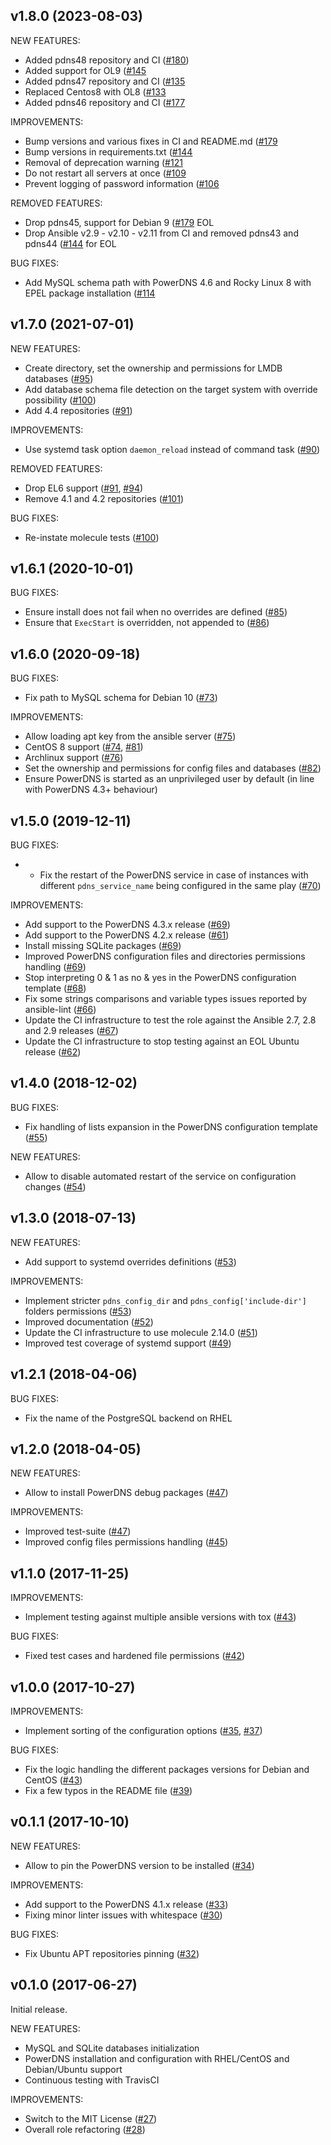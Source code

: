 ## v1.8.0 (2023-08-03)

NEW FEATURES:
- Added pdns48 repository and CI ([\#180](https://github.com/PowerDNS/pdns-ansible/pull/180))
- Added support for OL9 ([\#145](https://github.com/PowerDNS/pdns-ansible/pull/145)
- Added pdns47 repository and CI ([\#135](https://github.com/PowerDNS/pdns-ansible/pull/135)
- Replaced Centos8 with OL8 ([\#133](https://github.com/PowerDNS/pdns-ansible/pull/133)
- Added pdns46 repository and CI ([\#177](https://github.com/PowerDNS/pdns-ansible/pull/177)

IMPROVEMENTS:
- Bump versions and various fixes in CI and README.md ([\#179](https://github.com/PowerDNS/pdns-ansible/pull/179)
- Bump versions in requirements.txt ([\#144](https://github.com/PowerDNS/pdns-ansible/pull/144)
- Removal of deprecation warning ([\#121](https://github.com/PowerDNS/pdns-ansible/pull/121)
- Do not restart all servers at once ([\#109](https://github.com/PowerDNS/pdns-ansible/pull/109)
- Prevent logging of password information ([\#106](https://github.com/PowerDNS/pdns-ansible/pull/106)

REMOVED FEATURES:
- Drop pdns45, support for Debian 9 ([\#179](https://github.com/PowerDNS/pdns-ansible/pull/179) EOL
- Drop Ansible v2.9 - v2.10 - v2.11 from CI  and removed pdns43 and pdns44 ([\#144](https://github.com/PowerDNS/pdns-ansible/pull/144) for EOL

BUG FIXES:
- Add MySQL schema path with PowerDNS 4.6 and Rocky Linux 8 with EPEL package installation ([\#114](https://github.com/PowerDNS/pdns-ansible/pull/114)

## v1.7.0 (2021-07-01)

NEW FEATURES:
- Create directory, set the ownership and permissions for LMDB databases ([\#95](https://github.com/PowerDNS/pdns-ansible/pull/95))
- Add database schema file detection on the target system with override possibility ([\#100](https://github.com/PowerDNS/pdns-ansible/pull/100))
- Add 4.4 repositories ([\#91](https://github.com/PowerDNS/pdns-ansible/pull/91))

IMPROVEMENTS:
- Use systemd task option `daemon_reload` instead of command task ([\#90](https://github.com/PowerDNS/pdns-ansible/pull/90))

REMOVED FEATURES:
- Drop EL6 support ([\#91](https://github.com/PowerDNS/pdns-ansible/pull/91), [\#94](https://github.com/PowerDNS/pdns-ansible/pull/94))
- Remove 4.1 and 4.2 repositories ([\#101](https://github.com/PowerDNS/pdns-ansible/pull/101))

BUG FIXES:
- Re-instate molecule tests ([\#100](https://github.com/PowerDNS/pdns-ansible/pull/100))

## v1.6.1 (2020-10-01)

BUG FIXES:
- Ensure install does not fail when no overrides are defined ([\#85](https://github.com/PowerDNS/pdns-ansible/pull/85))
- Ensure that `ExecStart` is overridden, not appended to ([\#86](https://github.com/PowerDNS/pdns-ansible/pull/86))

## v1.6.0 (2020-09-18)

BUG FIXES:
- Fix path to MySQL schema for Debian 10 ([\#73](https://github.com/PowerDNS/pdns-ansible/pull/73))

IMPROVEMENTS:
- Allow loading apt key from the ansible server ([\#75](https://github.com/PowerDNS/pdns-ansible/pull/75))
- CentOS 8 support ([\#74](https://github.com/PowerDNS/pdns-ansible/pull/74), [\#81](https://github.com/PowerDNS/pdns-ansible/pull/81))
- Archlinux support ([\#76](https://github.com/PowerDNS/pdns-ansible/pull/76))
- Set the ownership and permissions for config files and databases ([\#82](https://github.com/PowerDNS/pdns-ansible/pull/82))
- Ensure PowerDNS is started as an unprivileged user by default (in line with PowerDNS 4.3+ behaviour)

## v1.5.0 (2019-12-11)

BUG FIXES:
- - Fix the restart of the PowerDNS service in case of instances with different `pdns_service_name` being configured in the same play ([\#70](https://github.com/PowerDNS/pdns-ansible/pull/70))

IMPROVEMENTS:
- Add support to the PowerDNS 4.3.x release ([\#69](https://github.com/PowerDNS/pdns-ansible/pull/69))
- Add support to the PowerDNS 4.2.x release ([\#61](https://github.com/PowerDNS/pdns-ansible/pull/61))
- Install missing SQLite packages ([\#69](https://github.com/PowerDNS/pdns-ansible/pull/69))
- Improved PowerDNS configuration files and directories permissions handling ([\#69](https://github.com/PowerDNS/pdns-ansible/pull/69))
- Stop interpreting 0 & 1 as no & yes in the PowerDNS configuration template ([\#68](https://github.com/PowerDNS/pdns-ansible/pull/68))
- Fix some strings comparisons and variable types issues reported by ansible-lint ([\#66](https://github.com/PowerDNS/pdns-ansible/pull/66))
- Update the CI infrastructure to test the role against the Ansible 2.7, 2.8 and 2.9 releases ([\#67](https://github.com/PowerDNS/pdns-ansible/pull/67))
- Update the CI infrastructure to stop testing against an EOL Ubuntu release ([\#62](https://github.com/PowerDNS/pdns-ansible/pull/62))

## v1.4.0 (2018-12-02)

BUG FIXES:
- Fix handling of lists expansion in the PowerDNS configuration template ([\#55](https://github.com/PowerDNS/pdns-ansible/pull/55))

NEW FEATURES:
- Allow to disable automated restart of the service on configuration changes ([\#54](https://github.com/PowerDNS/pdns-ansible/pull/54))

## v1.3.0 (2018-07-13)

NEW FEATURES:
- Add support to systemd overrides definitions ([\#53](https://github.com/PowerDNS/pdns-ansible/pull/53))

IMPROVEMENTS:
- Implement stricter `pdns_config_dir` and `pdns_config['include-dir']` folders permissions ([\#53](https://github.com/PowerDNS/pdns-ansible/pull/53))
- Improved documentation ([\#52](https://github.com/PowerDNS/pdns-ansible/pull/52))
- Update the CI infrastructure to use molecule 2.14.0 ([\#51](https://github.com/PowerDNS/pdns-ansible/pull/51))
- Improved test coverage of systemd support ([\#49](https://github.com/PowerDNS/pdns-ansible/pull/49))

## v1.2.1 (2018-04-06)

BUG FIXES:
- Fix the name of the PostgreSQL backend on RHEL

## v1.2.0 (2018-04-05)

NEW FEATURES:
- Allow to install PowerDNS debug packages ([\#47](https://github.com/PowerDNS/pdns-ansible/pull/47))

IMPROVEMENTS:
- Improved test-suite ([\#47](https://github.com/PowerDNS/pdns-ansible/pull/47))
- Improved config files permissions handling ([\#45](https://github.com/PowerDNS/pdns-ansible/pull/45))

## v1.1.0 (2017-11-25)

IMPROVEMENTS:
- Implement testing against multiple ansible versions with tox ([\#43](https://github.com/PowerDNS/pdns-ansible/pull/43))

BUG FIXES:
- Fixed test cases and hardened file permissions ([\#42](https://github.com/PowerDNS/pdns-ansible/pull/42))

## v1.0.0 (2017-10-27)

IMPROVEMENTS:
- Implement sorting of the configuration options ([\#35](https://github.com/PowerDNS/pdns-ansible/pull/35), [\#37](https://github.com/PowerDNS/pdns-ansible/pull/37))

BUG FIXES:
- Fix the logic handling the different packages versions for Debian and CentOS ([\#43](https://github.com/PowerDNS/pdns-ansible/pull/43))
- Fix a few typos in the README file ([\#39](https://github.com/PowerDNS/pdns-ansible/pull/39))

## v0.1.1 (2017-10-10)

NEW FEATURES:
- Allow to pin the PowerDNS version to be installed ([\#34](https://github.com/PowerDNS/pdns-ansible/pull/34))

IMPROVEMENTS:
- Add support to the PowerDNS 4.1.x release ([\#33](https://github.com/PowerDNS/pdns-ansible/pull/33))
- Fixing minor linter issues with whitespace ([\#30](https://github.com/PowerDNS/pdns-ansible/pull/30))

BUG FIXES:
- Fix Ubuntu APT repositories pinning ([\#32](https://github.com/PowerDNS/pdns-ansible/pull/32))

## v0.1.0 (2017-06-27)

Initial release.

NEW FEATURES:
- MySQL and SQLite databases initialization
- PowerDNS installation and configuration with RHEL/CentOS and Debian/Ubuntu support
- Continuous testing with TravisCI

IMPROVEMENTS:
- Switch to the MIT License ([\#27](https://github.com/PowerDNS/pdns-ansible/pull/27))
- Overall role refactoring ([\#28](https://github.com/PowerDNS/pdns-ansible/pull/28))

